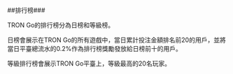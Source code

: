 ##排行榜###

TRON Go的排行榜分為日榜和等級榜。

日榜會展示在TRON Go的所有遊戲中，當日累計投注金額排名前20的用戶，並將當日平臺總流水的0.2%作為排行榜獎勵發放給日榜前十的用戶。

等級排行榜會展示TRON Go平臺上，等級最高的20名玩家。
